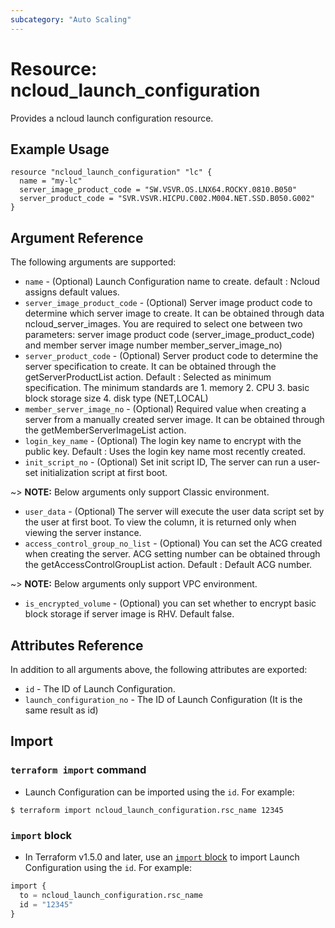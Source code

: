 ```yaml
---
subcategory: "Auto Scaling"
---
```



# Resource: ncloud_launch_configuration

Provides a ncloud launch configuration resource.

## Example Usage
```hcl
resource "ncloud_launch_configuration" "lc" {
  name = "my-lc"
  server_image_product_code = "SW.VSVR.OS.LNX64.ROCKY.0810.B050"
  server_product_code = "SVR.VSVR.HICPU.C002.M004.NET.SSD.B050.G002"
}
```

## Argument Reference

The following arguments are supported:

* `name` - (Optional) Launch Configuration name to create. default : Ncloud assigns default values.
* `server_image_product_code` - (Optional) Server image product code to determine which server image to create. It can be obtained through data ncloud_server_images. You are required to select one between two parameters: server image product code (server_image_product_code) and member server image number member_server_image_no) 
* `server_product_code` - (Optional) Server product code to determine the server specification to create. It can be obtained through the getServerProductList action. Default : Selected as minimum specification. The minimum standards are 1. memory 2. CPU 3. basic block storage size 4. disk type (NET,LOCAL)
* `member_server_image_no` - (Optional) Required value when creating a server from a manually created server image. It can be obtained through the getMemberServerImageList action.
* `login_key_name` - (Optional) The login key name to encrypt with the public key. Default : Uses the login key name most recently created.
* `init_script_no` - (Optional) Set init script ID, The server can run a user-set initialization script at first boot.

~> **NOTE:** Below arguments only support Classic environment.

* `user_data` - (Optional) The server will execute the user data script set by the user at first boot. To view the column, it is returned only when viewing the server instance.
* `access_control_group_no_list` - (Optional) You can set the ACG created when creating the server. ACG setting number can be obtained through the getAccessControlGroupList action. Default : Default ACG number.

~> **NOTE:** Below arguments only support VPC environment.

* `is_encrypted_volume` - (Optional) you can set whether to encrypt basic block storage if server image is RHV. Default false.

## Attributes Reference

In addition to all arguments above, the following attributes are exported:

* `id` - The ID of Launch Configuration.
* `launch_configuration_no` - The ID of Launch Configuration (It is the same result as id)

## Import

### `terraform import` command

* Launch Configuration can be imported using the `id`. For example:

```console
$ terraform import ncloud_launch_configuration.rsc_name 12345
```

### `import` block

* In Terraform v1.5.0 and later, use an [`import` block](https://developer.hashicorp.com/terraform/language/import) to import Launch Configuration using the `id`. For example:

```terraform
import {
  to = ncloud_launch_configuration.rsc_name
  id = "12345"
}
```
